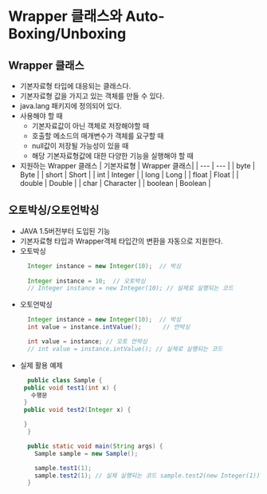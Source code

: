 # Wrapper 클래스와 Auto-Boxing/Unboxing

## Wrapper 클래스
- 기본자료형 타입에 대응되는 클래스다.
- 기본자료형 값을 가지고 있는 객체를 만들 수 있다.
- java.lang 패키지에 정의되어 있다.
- 사용해야 할 때
  + 기본자료값이 아닌 객체로 저장해야할 때
  + 호출할 메소드의 매개변수가 객체를 요구할 때
  + null값이 저장될 가능성이 있을 때
  + 해당 기본자료형값에 대한 다양한 기능을 실행해야 할 때
- 지원하는 Wrapper 클래스
  | 기본자료형 | Wrapper 클래스|
  | --- | --- |
  | byte | Byte |
  | short | Short |
  | int | Integer |
  | long | Long |
  | float | Float |
  | double | Double |
  | char | Character |
  | boolean | Boolean |
  
## 오토박싱/오토언박싱
- JAVA 1.5버전부터 도입된 기능
- 기본자료형 타입과 Wrapper객체 타입간의 변환을 자동으로 지원한다.
- 오토박싱
  ```java
    Integer instance = new Integer(10);  // 박싱
    
    Integer instance = 10;  // 오토박싱 
    // Integer instance = new Integer(10); // 실제로 실행되는 코드
   ```
- 오토언박싱
  ```java
    Integer instance = new Integer(10);  // 박싱
    int value = instance.intValue();      // 언박싱

    int value = instance; // 오토 언박싱
    // int value = instance.intValue(); // 실제로 실행되는 코드
  ```
 - 실제 활용 예제
   ```java
     public class Sample {
	public void test1(int x) {
	  수행문
	}
	public void test2(Integer x) {

	}
     }
    ```
    ```java
      public static void main(String args) {
        Sample sample = new Sample();

        sample.test1(1);
        sample.test2(1); // 실제 실행되는 코드 sample.test2(new Integer(1));
      }
    ```
